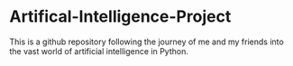 # Artifical-Intelligence-Project
This is a github repository following the journey of me and my friends into the vast world of artificial intelligence in Python.
